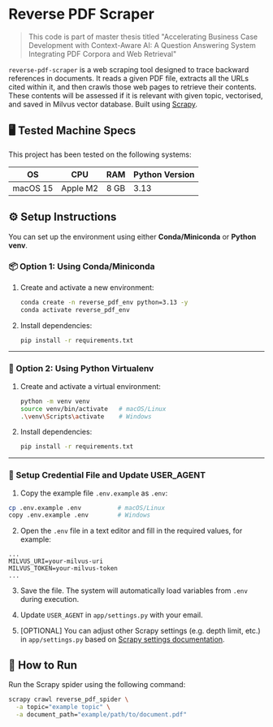 # Reverse PDF Scraper

> This code is part of master thesis titled "Accelerating Business Case Development with Context-Aware AI: A Question Answering System Integrating PDF Corpora and Web Retrieval"

`reverse-pdf-scraper` is a web scraping tool designed to trace backward references in documents. It reads a given PDF file, extracts all the URLs cited within it, and then crawls those web pages to retrieve their contents. These contents will be assessed if it is relevant with given topic, vectorised, and saved in Milvus vector database. Built using [Scrapy](https://scrapy.org/).

## 🖥️ Tested Machine Specs

This project has been tested on the following systems:

| OS       | CPU      | RAM  | Python Version |
| -------- | -------- | ---- | -------------- |
| macOS 15 | Apple M2 | 8 GB | 3.13           |

## ⚙️ Setup Instructions

You can set up the environment using either **Conda/Miniconda** or **Python venv**.

### 📦 Option 1: Using Conda/Miniconda

1. Create and activate a new environment:

   ```bash
   conda create -n reverse_pdf_env python=3.13 -y
   conda activate reverse_pdf_env
   ```

2. Install dependencies:

   ```bash
   pip install -r requirements.txt
   ```

---

### 🐍 Option 2: Using Python Virtualenv

1. Create and activate a virtual environment:

   ```bash
   python -m venv venv
   source venv/bin/activate   # macOS/Linux
   .\venv\Scripts\activate    # Windows
   ```

2. Install dependencies:

   ```bash
   pip install -r requirements.txt
   ```

---

### 🔐 Setup Credential File and Update USER_AGENT

1. Copy the example file `.env.example` as `.env`:

```bash
cp .env.example .env          # macOS/Linux
copy .env.example .env        # Windows
```

2. Open the `.env` file in a text editor and fill in the required values, for example:

```env
...
MILVUS_URI=your-milvus-uri
MILVUS_TOKEN=your-milvus-token
...
```

3. Save the file. The system will automatically load variables from `.env` during execution.

4. Update `USER_AGENT` in `app/settings.py` with your email.

5. [OPTIONAL] You can adjust other Scrapy settings (e.g. depth limit, etc.) in `app/settings.py` based on [Scrapy settings documentation](https://docs.scrapy.org/en/latest/topics/settings.html).

## 🚀 How to Run

Run the Scrapy spider using the following command:

```bash
scrapy crawl reverse_pdf_spider \
  -a topic="example topic" \
  -a document_path="example/path/to/document.pdf"
```

